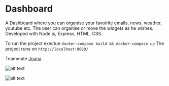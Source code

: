 # Dashboard
A Dashboard where you can organise your favoirite emails, news. weather, youtube etc.
The user can organise or move the widgets as he wishes.
Developed with Node.js, Express, HTML, CSS.

To run the project exectue `docker-compose build && docker-compose up`
The project runs on `http://localhost:8080/`

Teammate [Joana](https://github.com/karanxhajoana)

![alt text](https://raw.github.com/joankabello/Dashboard/master/sc2.png)

![alt text](https://raw.github.com/joankabello/Dashboard/master/sc1.png)
